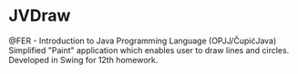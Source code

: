 # JVDraw

@FER - Introduction to Java Programming Language (OPJJ/ČupićJava)
Simplified "Paint" application which enables user to draw lines and circles. 
Developed in Swing for 12th homework.

